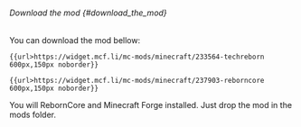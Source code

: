 ###### Download the mod {#download_the_mod}

You can download the mod bellow:

```{=mediawiki}
{{url>https://widget.mcf.li/mc-mods/minecraft/233564-techreborn 600px,150px noborder}}
```
```{=mediawiki}
{{url>https://widget.mcf.li/mc-mods/minecraft/237903-reborncore 600px,150px noborder}}
```
You will RebornCore and Minecraft Forge installed. Just drop the mod in
the mods folder.
